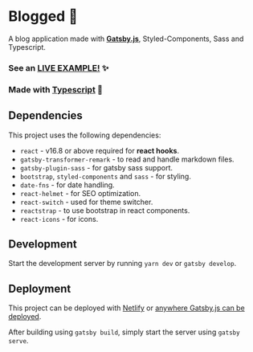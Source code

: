 # Blogged 💬

A blog application made with [**Gatsby.js**](https://www.gatsbyjs.com), Styled-Components, Sass and Typescript.

### See an [LIVE EXAMPLE!](https://blogged-app.netlify.app) ✨

### Made with [Typescript](https://www.typescriptlang.org) 💙

## Dependencies

This project uses the following dependencies:

- `react` - v16.8 or above required for **react hooks**.
- `gatsby-transformer-remark` - to read and handle markdown files.
- `gatsby-plugin-sass` - for gatsby sass support.
- `bootstrap`, `styled-components` and `sass` - for styling.
- `date-fns` - for date handling.
- `react-helmet` - for SEO optimization.
- `react-switch` - used for theme switcher.
- `reactstrap` - to use bootstrap in react components.
- `react-icons` - for icons.

## Development

Start the development server by running `yarn dev` or `gatsby develop`.

## Deployment

This project can be deployed with [Netlify](https://www.netlify.com) or [anywhere Gatsby.js can be deployed](https://www.gatsbyjs.com/docs/deploying-and-hosting/).

After building using `gatsby build`, simply start the server using `gatsby serve`.
